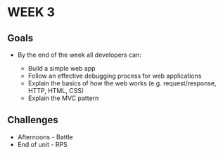 # WEEK 3

## Goals

  * By the end of the week all developers can:

    * Build a simple web app
    * Follow an effective debugging process for web applications
    * Explain the basics of how the web works (e.g. request/response, HTTP, HTML, CSS)
    * Explain the MVC pattern

## Challenges

  * Afternoons - Battle
  * End of unit - RPS
